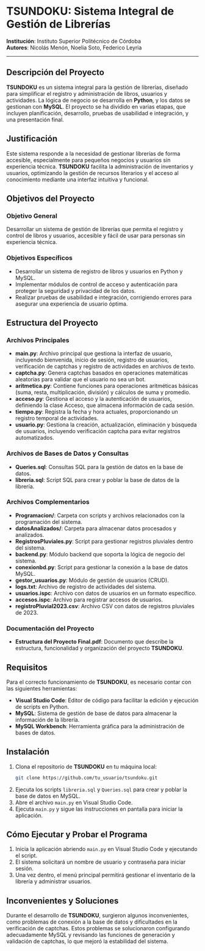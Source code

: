 # TSUNDOKU: Sistema Integral de Gestión de Librerías

**Institución**: Instituto Superior Politécnico de Córdoba  
**Autores**: Nicolás Menón, Noelia Soto, Federico Leyria

---

## Descripción del Proyecto
**TSUNDOKU** es un sistema integral para la gestión de librerías, diseñado para simplificar el registro y administración de libros, usuarios y actividades. La lógica de negocio se desarrolla en **Python**, y los datos se gestionan con **MySQL**. El proyecto se ha dividido en varias etapas, que incluyen planificación, desarrollo, pruebas de usabilidad e integración, y una presentación final.

## Justificación
Este sistema responde a la necesidad de gestionar librerías de forma accesible, especialmente para pequeños negocios y usuarios sin experiencia técnica. **TSUNDOKU** facilita la administración de inventarios y usuarios, optimizando la gestión de recursos literarios y el acceso al conocimiento mediante una interfaz intuitiva y funcional.

## Objetivos del Proyecto

### Objetivo General
Desarrollar un sistema de gestión de librerías que permita el registro y control de libros y usuarios, accesible y fácil de usar para personas sin experiencia técnica.

### Objetivos Específicos
- Desarrollar un sistema de registro de libros y usuarios en Python y MySQL.
- Implementar módulos de control de acceso y autenticación para proteger la seguridad y privacidad de los datos.
- Realizar pruebas de usabilidad e integración, corrigiendo errores para asegurar una experiencia de usuario óptima.

## Estructura del Proyecto

### Archivos Principales
- **main.py**: Archivo principal que gestiona la interfaz de usuario, incluyendo bienvenida, inicio de sesión, registro de usuarios, verificación de captchas y registro de actividades en archivos de texto.
- **captcha.py**: Genera captchas basados en operaciones matemáticas aleatorias para validar que el usuario no sea un bot.
- **aritmetica.py**: Contiene funciones para operaciones aritméticas básicas (suma, resta, multiplicación, división) y cálculos de suma y promedio.
- **acceso.py**: Gestiona el acceso y la autenticación de usuarios, definiendo la clase Acceso, que almacena información de cada sesión.
- **tiempo.py**: Registra la fecha y hora actuales, proporcionando un registro temporal de actividades.
- **usuario.py**: Gestiona la creación, actualización, eliminación y búsqueda de usuarios, incluyendo verificación captcha para evitar registros automatizados.

### Archivos de Bases de Datos y Consultas
- **Queries.sql**: Consultas SQL para la gestión de datos en la base de datos.
- **libreria.sql**: Script SQL para crear y poblar la base de datos de la librería.

### Archivos Complementarios
- **Programacion/**: Carpeta con scripts y archivos relacionados con la programación del sistema.
- **datosAnalizados/**: Carpeta para almacenar datos procesados y analizados.
- **RegistrosPluviales.py**: Script para gestionar registros pluviales dentro del sistema.
- **backend.py**: Módulo backend que soporta la lógica de negocio del sistema.
- **conexionbd.py**: Script para gestionar la conexión a la base de datos MySQL.
- **gestor_usuarios.py**: Módulo de gestión de usuarios (CRUD).
- **logs.txt**: Archivo de registro de actividades del sistema.
- **usuarios.ispc**: Archivo con datos de usuarios en un formato específico.
- **accesos.ispc**: Archivo para registrar accesos de usuarios.
- **registroPluvial2023.csv**: Archivo CSV con datos de registros pluviales de 2023.

### Documentación del Proyecto
- **Estructura del Proyecto Final.pdf**: Documento que describe la estructura, funcionalidad y organización del proyecto **TSUNDOKU**.

## Requisitos
Para el correcto funcionamiento de **TSUNDOKU**, es necesario contar con las siguientes herramientas:
- **Visual Studio Code**: Editor de código para facilitar la edición y ejecución de scripts en Python.
- **MySQL**: Sistema de gestión de base de datos para almacenar la información de la librería.
- **MySQL Workbench**: Herramienta gráfica para la administración de bases de datos.

## Instalación
1. Clona el repositorio de **TSUNDOKU** en tu máquina local:
    ```bash
    git clone https://github.com/tu_usuario/tsundoku.git
    ```
2. Ejecuta los scripts `libreria.sql` y `Queries.sql` para crear y poblar la base de datos en MySQL.
3. Abre el archivo `main.py` en Visual Studio Code.
4. Ejecuta `main.py` y sigue las instrucciones en pantalla para iniciar la aplicación.

## Cómo Ejecutar y Probar el Programa
1. Inicia la aplicación abriendo `main.py` en Visual Studio Code y ejecutando el script.
2. El sistema solicitará un nombre de usuario y contraseña para iniciar sesión.
3. Una vez dentro, el menú principal permitirá gestionar el inventario de la librería y administrar usuarios.

## Inconvenientes y Soluciones
Durante el desarrollo de **TSUNDOKU**, surgieron algunos inconvenientes, como problemas de conexión a la base de datos y dificultades en la verificación de captchas. Estos problemas se solucionaron configurando adecuadamente MySQL y revisando las funciones de generación y validación de captchas, lo que mejoró la estabilidad del sistema.
